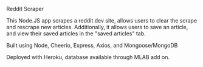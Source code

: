 Reddit Scraper

This Node.JS app scrapes a reddit dev site, allows users to clear the scrape and rescrape new articles. Additionally, it allows users to save an article, and view their saved articles in the "saved articles" tab. 

Built using Node, Cheerio, Express, Axios, and Mongoose/MongoDB

Deployed with Heroku, database available through MLAB add on.
